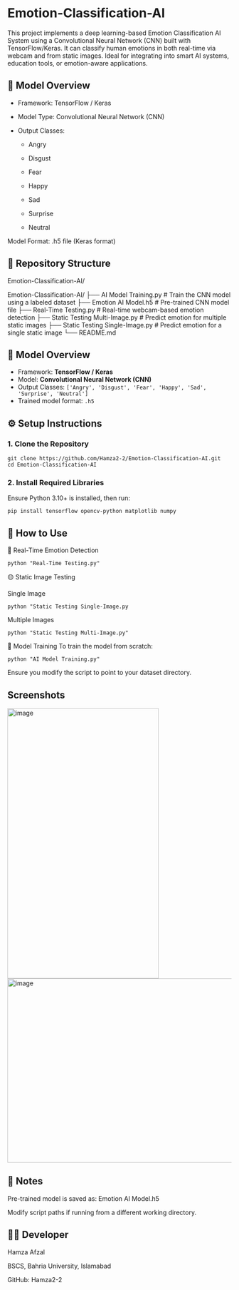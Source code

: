 # Emotion-Classification-AI
This project implements a deep learning-based Emotion Classification AI System using a Convolutional Neural Network (CNN) built with TensorFlow/Keras. It can classify human emotions in both real-time via webcam and from static images. Ideal for integrating into smart AI systems, education tools, or emotion-aware applications.

## 🧠 Model Overview
- Framework: TensorFlow / Keras

- Model Type: Convolutional Neural Network (CNN)

- Output Classes:

  - Angry

  - Disgust

  - Fear

  - Happy

  - Sad

  - Surprise

  - Neutral

Model Format: .h5 file (Keras format)

## 📁 Repository Structure
Emotion-Classification-AI/

Emotion-Classification-AI/
├── AI Model Training.py              # Train the CNN model using a labeled dataset
├── Emotion AI Model.h5              # Pre-trained CNN model file
├── Real-Time Testing.py             # Real-time webcam-based emotion detection
├── Static Testing Multi-Image.py    # Predict emotion for multiple static images
├── Static Testing Single-Image.py   # Predict emotion for a single static image
└── README.md           

## 🧠 Model Overview

- Framework: **TensorFlow / Keras**
- Model: **Convolutional Neural Network (CNN)**
- Output Classes: `['Angry', 'Disgust', 'Fear', 'Happy', 'Sad', 'Surprise', 'Neutral']`
- Trained model format: `.h5`

 
## ⚙️ Setup Instructions

### 1. Clone the Repository

```
git clone https://github.com/Hamza2-2/Emotion-Classification-AI.git
cd Emotion-Classification-AI

```
### 2. Install Required Libraries
Ensure Python 3.10+ is installed, then run:
 ```
pip install tensorflow opencv-python matplotlib numpy
```

## 🚀 How to Use

🔴 Real-Time Emotion Detection
 ```
python "Real-Time Testing.py"
```

🟡 Static Image Testing

Single Image
```
python "Static Testing Single-Image.py
```

Multiple Images
```
python "Static Testing Multi-Image.py"
```
🧪 Model Training
To train the model from scratch:
```
python "AI Model Training.py"
```
Ensure you modify the script to point to your dataset directory.


## Screenshots

<img width="340" height="606" alt="image" src="https://github.com/user-attachments/assets/d81c2b1b-41b5-4666-8846-96e91e132f71" />

<img width="576" height="413" alt="image" src="https://github.com/user-attachments/assets/fd5533f7-aa5c-484d-8373-2f929fa1b62c" />


## 📌 Notes
Pre-trained model is saved as: Emotion AI Model.h5

Modify script paths if running from a different working directory.  

## 👨‍💻 Developer

Hamza Afzal

BSCS, Bahria University, Islamabad

GitHub: Hamza2-2
